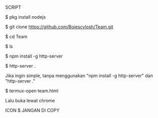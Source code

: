 SCRIPT

$ pkg install nodejs

$ git clone https://github.com/Boiescylosh/Team.git

$ cd Team

$ ls

$ npm install -g http-server

$ http-server .

Jika ingin simple, tanpa menggunakan "npm install -g http-server"
dan "http-server ."

$ termux-open team.html

Lalu buka lewat chrome

ICON $ JANGAN DI COPY
